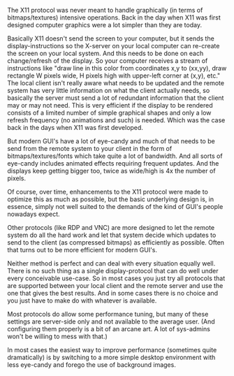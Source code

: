 The X11 protocol was never meant to handle graphically (in terms of bitmaps/textures) intensive operations. Back in the day when X11 was first designed computer graphics were a lot simpler than they are today.

Basically X11 doesn't send the screen to your computer, but it sends the display-instructions so the X-server on your local computer can re-create the screen on your local system. And this needs to be done on each change/refresh of the display.
So your computer receives a stream of instructions like "draw line in this color from coordinates x,y to (xx,yy), draw rectangle W pixels wide, H pixels high with upper-left corner at (x,y), etc."
The local client isn't really aware what needs to be updated and the remote system has very little information on what the client actually needs, so basically the server must send a lot of redundant information that the client may or may not need.
This is very efficient if the display to be rendered consists of a limited number of simple graphical shapes and only a low refresh frequency (no animations and such) is needed. Which was the case back in the days when X11 was first developed.

But modern GUI's have a lot of eye-candy and much of that needs to be send from the remote system to your client in the form of bitmaps/textures/fonts which take quite a lot of bandwidth. And all sorts of eye-candy includes animated effects requiring frequent updates. And the displays keep getting bigger too, twice as wide/high is 4x the number of pixels.

Of course, over time, enhancements to the X11 protocol were made to optimize this as much as possible, but the basic underlying design is, in essence, simply not well suited to the demands of the kind of GUI's people nowadays expect.

Other protocols (like RDP and VNC) are more designed to let the remote system do all the hard work and let that system decide which updates to send to the client (as compressed bitmaps) as efficiently as possible. Often that turns out to be more efficient for modern GUI's.

Neither method is perfect and can deal with every situation equally well. There is no such thing as a single display-protocol that can do well under every conceivable use-case.
So in most cases you just try all protocols that are supported between your local client and the remote server and use the one that gives the best results. And in some cases there is no choice and you just have to make do with whatever is available.

Most protocols do allow some performance tuning, but many of these settings are server-side only and not available to the average user. (And configuring them properly is a bit of an arcane art. A lot of sys-admins won't be willing to mess with that.)

In most cases the easiest way to improve performance (sometimes quite dramatically) is by switching to a more simple desktop environment with less eye-candy and forego the use of background images.

